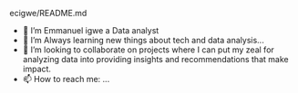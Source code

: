 
ecigwe/README.md

- 🔭 I’m Emmanuel igwe a Data analyst
- 🌱 I’m Always learning  new things about tech and data analysis...
- 👯 I’m looking to collaborate on projects where I can put my zeal for analyzing data into providing insights and recommendations that make impact.
- 📫 How to reach me: ...


